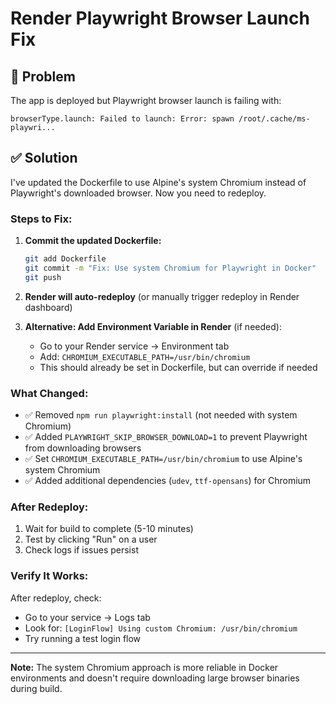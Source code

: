 # Render Playwright Browser Launch Fix

## 🔧 Problem
The app is deployed but Playwright browser launch is failing with:
```
browserType.launch: Failed to launch: Error: spawn /root/.cache/ms-playwri...
```

## ✅ Solution

I've updated the Dockerfile to use Alpine's system Chromium instead of Playwright's downloaded browser. Now you need to redeploy.

### Steps to Fix:

1. **Commit the updated Dockerfile:**
   ```bash
   git add Dockerfile
   git commit -m "Fix: Use system Chromium for Playwright in Docker"
   git push
   ```

2. **Render will auto-redeploy** (or manually trigger redeploy in Render dashboard)

3. **Alternative: Add Environment Variable in Render** (if needed):
   - Go to your Render service → Environment tab
   - Add: `CHROMIUM_EXECUTABLE_PATH=/usr/bin/chromium`
   - This should already be set in Dockerfile, but can override if needed

### What Changed:

- ✅ Removed `npm run playwright:install` (not needed with system Chromium)
- ✅ Added `PLAYWRIGHT_SKIP_BROWSER_DOWNLOAD=1` to prevent Playwright from downloading browsers
- ✅ Set `CHROMIUM_EXECUTABLE_PATH=/usr/bin/chromium` to use Alpine's system Chromium
- ✅ Added additional dependencies (`udev`, `ttf-opensans`) for Chromium

### After Redeploy:

1. Wait for build to complete (5-10 minutes)
2. Test by clicking "Run" on a user
3. Check logs if issues persist

### Verify It Works:

After redeploy, check:
- Go to your service → Logs tab
- Look for: `[LoginFlow] Using custom Chromium: /usr/bin/chromium`
- Try running a test login flow

---

**Note:** The system Chromium approach is more reliable in Docker environments and doesn't require downloading large browser binaries during build.

